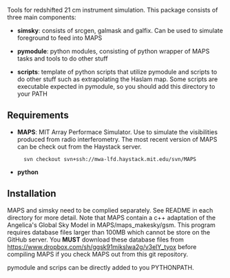 Tools for redshifted 21 cm instrument simulation. This package consists of
three main components:

- **simsky**:
consists of srcgen, galmask and galfix. Can be used to simulate
foreground to feed into MAPS

- **pymodule**:
python modules, consisting of python wrapper of MAPS tasks and
tools to do other stuff

- **scripts**:
template of python scripts that utilize pymodule and scripts to do other stuff
such as extrapolating the Haslam map. Some scripts are executable expected in
pymodule, so you should add this directory to your PATH

Requirements
------------
- **MAPS**:
MIT Array Performace Simulator. Use to simulate the visibilities produced
from radio interferometry. The most recent version of MAPS can be check out
from the Haystack server.

        svn checkout svn+ssh://mwa-lfd.haystack.mit.edu/svn/MAPS

- **python**

Installation
------------
MAPS and simsky need to be complied separately. See README in each directory
for more detail. Note that MAPS contain a c++ adaptation of the Angelica's
Global Sky Model in MAPS/maps_makesky/gsm. This program requires database files
larger than 100MB which cannot be store on the GitHub server. You **MUST**
download these database files from
https://www.dropbox.com/sh/ggsk91mikslwa2g/v3elY_tyox before compiling MAPS if
you check MAPS out from this git repository.

pymodule and scrips can be directly added to you PYTHONPATH.
